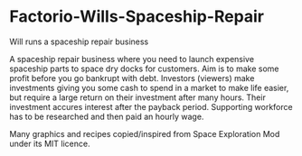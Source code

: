 # Factorio-Wills-Spaceship-Repair
Will runs a spaceship repair business


A spaceship repair business where you need to launch expensive spaceship parts to space dry docks for customers. Aim is to make some profit before you go bankrupt with debt. Investors (viewers) make investments giving you some cash to spend in a market to make life easier, but require a large return on their investment after many hours. Their investment accures interest after the payback period.
Supporting workforce has to be researched and then paid an hourly wage.


Many graphics and recipes copied/inspired from Space Exploration Mod under its MIT licence.